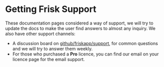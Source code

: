 # Getting Frisk Support 

These documentation pages considered a way of support, we will try to update the docs to make the user find answers to almost any inquiry. We also have other support channels: 

- A discussion board on [github/friskapp/support](https://github.com/friskapp/support), for common questions and we will try to answer them weekly.
- For those who purchased a **Pro** licence, you can find our email on your licence page for the email support.